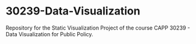 # 30239-Data-Visualization
Repository for the Static Visualization Project of the course CAPP 30239 - Data Visualization for Public Policy.
